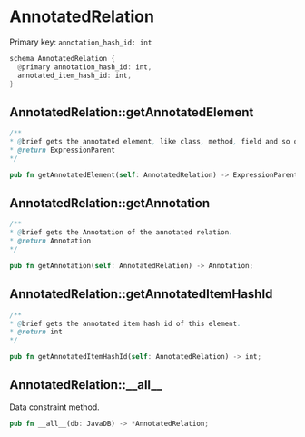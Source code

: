 # AnnotatedRelation

Primary key: `annotation_hash_id: int`

```rust
schema AnnotatedRelation {
  @primary annotation_hash_id: int,
  annotated_item_hash_id: int,
}
```
## AnnotatedRelation::getAnnotatedElement

```java
/**
* @brief gets the annotated element, like class, method, field and so on.
* @return ExpressionParent 
*/
```
```rust
pub fn getAnnotatedElement(self: AnnotatedRelation) -> ExpressionParent;
```
## AnnotatedRelation::getAnnotation

```java
/**
* @brief gets the Annotation of the annotated relation.
* @return Annotation 
*/
```
```rust
pub fn getAnnotation(self: AnnotatedRelation) -> Annotation;
```
## AnnotatedRelation::getAnnotatedItemHashId

```java
/**
* @brief gets the annotated item hash id of this element.
* @return int
*/
```
```rust
pub fn getAnnotatedItemHashId(self: AnnotatedRelation) -> int;
```
## AnnotatedRelation::\_\_all\_\_

Data constraint method.

```rust
pub fn __all__(db: JavaDB) -> *AnnotatedRelation;
```

